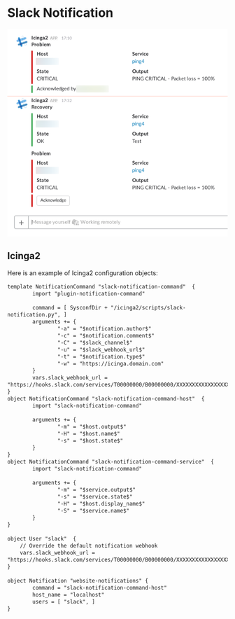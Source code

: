 # Slack Notification

![Example Notification Messages](example-notifications.png?raw=true)

## Icinga2

Here is an example of Icinga2 configuration objects:

    template NotificationCommand "slack-notification-command"  {
            import "plugin-notification-command"

            command = [ SysconfDir + "/icinga2/scripts/slack-notification.py", ]
            arguments += {
                    "-a" = "$notification.author$"
                    "-c" = "$notification.comment$"
                    "-C" = "$slack_channel$"
                    "-u" = "$slack_webhook_url$"
                    "-t" = "$notification.type$"
                    "-w" = "https://icinga.domain.com"
            }
            vars.slack_webhook_url = "https://hooks.slack.com/services/T00000000/B00000000/XXXXXXXXXXXXXXXXXXXXXXXX"
    }
    object NotificationCommand "slack-notification-command-host"  {
            import "slack-notification-command"

            arguments += {
                    "-m" = "$host.output$"
                    "-H" = "$host.name$"
                    "-s" = "$host.state$"
            }
    }
    object NotificationCommand "slack-notification-command-service"  {
            import "slack-notification-command"

            arguments += {
                    "-m" = "$service.output$"
                    "-s" = "$service.state$"
                    "-H" = "$host.display_name$"
                    "-S" = "$service.name$"
            }
    }

    object User "slack"  {
        // Override the default notification webhook
        vars.slack_webhook_url = "https://hooks.slack.com/services/T00000000/B00000000/XXXXXXXXXXXXXXXXXXXXXXXX"
    }

    object Notification "website-notifications" {
            command = "slack-notification-command-host"
            host_name = "localhost"
            users = [ "slack", ]
    }
